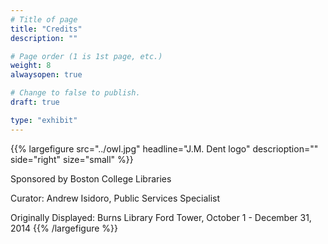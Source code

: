```yaml
---
# Title of page
title: "Credits"
description: ""

# Page order (1 is 1st page, etc.)
weight: 8
alwaysopen: true

# Change to false to publish.
draft: true

type: "exhibit"
---
```


{{% largefigure src="../owl.jpg" headline="J.M. Dent logo"
descrioption="" side="right" size="small" %}}



Sponsored by Boston College Libraries

Curator: Andrew Isidoro, Public Services Specialist

Originally Displayed: Burns Library Ford Tower, October 1 - December 31, 2014
{{% /largefigure %}}
